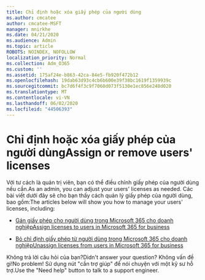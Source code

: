 ```yaml
---
title: Chỉ định hoặc xóa giấy phép của người dùng
ms.author: cmcatee
author: cmcatee-MSFT
manager: mnirkhe
ms.date: 04/21/2020
ms.audience: Admin
ms.topic: article
ROBOTS: NOINDEX, NOFOLLOW
localization_priority: Normal
ms.collection: Adm_O365
ms.custom: ''
ms.assetid: 175af24e-b863-42ca-84e5-fb920f472b12
ms.openlocfilehash: 19dab63d93c4cb6b600e39f38bc1619f1359939c
ms.sourcegitcommit: bc7d6f4f3c9f7060d073f5130e1ec856e248d020
ms.translationtype: MT
ms.contentlocale: vi-VN
ms.lasthandoff: 06/02/2020
ms.locfileid: "44506393"
---
```

# <a name="assign-or-remove-users-licenses"></a><span data-ttu-id="6b1d3-102">Chỉ định hoặc xóa giấy phép của người dùng</span><span class="sxs-lookup"><span data-stu-id="6b1d3-102">Assign or remove users' licenses</span></span>

<span data-ttu-id="6b1d3-103">Với tư cách là quản trị viên, bạn có thể điều chỉnh giấy phép của người dùng nếu cần.</span><span class="sxs-lookup"><span data-stu-id="6b1d3-103">As an admin, you can adjust your users' licenses as needed.</span></span> <span data-ttu-id="6b1d3-104">Các bài viết dưới đây sẽ cho bạn thấy cách quản lý giấy phép của người dùng, bao gồm:</span><span class="sxs-lookup"><span data-stu-id="6b1d3-104">The articles below will show you how to manage your users' licenses, including:</span></span>
  
- [<span data-ttu-id="6b1d3-105">Gán giấy phép cho người dùng trong Microsoft 365 cho doanh nghiệp</span><span class="sxs-lookup"><span data-stu-id="6b1d3-105">Assign licenses to users in Microsoft 365 for business</span></span>](https://docs.microsoft.com/microsoft-365/admin/subscriptions-and-billing/assign-licenses-to-users)

- [<span data-ttu-id="6b1d3-106">Bỏ chỉ định giấy phép từ người dùng trong Microsoft 365 cho doanh nghiệp</span><span class="sxs-lookup"><span data-stu-id="6b1d3-106">Unassign licenses from users in Microsoft 365 for business</span></span>](https://docs.microsoft.com/microsoft-365/admin/subscriptions-and-billing/remove-licenses-from-users)

<span data-ttu-id="6b1d3-107">Không trả lời câu hỏi của bạn?</span><span class="sxs-lookup"><span data-stu-id="6b1d3-107">Didn't answer your question?</span></span> <span data-ttu-id="6b1d3-108">Không vấn đề gì!</span><span class="sxs-lookup"><span data-stu-id="6b1d3-108">No problem!</span></span> <span data-ttu-id="6b1d3-109">Sử dụng nút "cần trợ giúp" để nói chuyện với một kỹ sư hỗ trợ.</span><span class="sxs-lookup"><span data-stu-id="6b1d3-109">Use the "Need help" button to talk to a support engineer.</span></span>